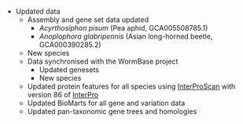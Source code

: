 - Updated data
    - Assembly and gene set data updated
      - _Acyrthosiphon pisum_ (Pea aphid, GCA005508785.1)
      - _Anoplophora glabripennis_ (Asian long-horned beetle, GCA000390285.2)
    - New species
    - Data synchronised with the WormBase project
      - Updated genesets
      - New species
    - Updated protein features for all species using [InterProScan](http://www.ebi.ac.uk/interpro/search/sequence-search) with version 86 of [InterPro](https://www.ebi.ac.uk/interpro/)
    - Updated BioMarts for all gene and variation data
    - Updated pan-taxonomic gene trees and homologies
